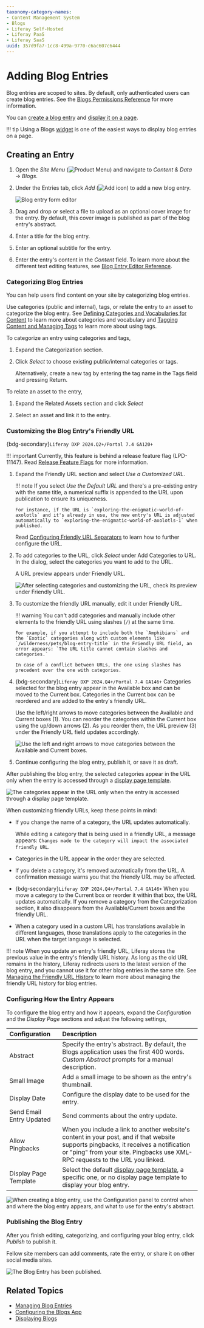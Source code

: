 ```yaml
---
taxonomy-category-names:
- Content Management System
- Blogs
- Liferay Self-Hosted
- Liferay PaaS
- Liferay SaaS
uuid: 357d9fa7-1cc8-499a-9770-c6ac607c6444
---
```


# Adding Blog Entries

Blog entries are scoped to sites. By default, only authenticated users can create blog entries. See the [Blogs Permissions Reference](./blog-permissions-reference.md) for more information.

You can [create a blog entry](#creating-an-entry) and [display it on a page](./displaying-blogs.md).

!!! tip
    Using a Blogs [widget](../../site-building/creating-pages/using-widget-pages/adding-widgets-to-a-page.md) is one of the easiest ways to display blog entries on a page.

## Creating an Entry

1. Open the *Site Menu* (![Product Menu](../../images/icon-product-menu.png)) and navigate to *Content & Data* &rarr; *Blogs*.

1. Under the Entries tab, click *Add* (![Add icon](../../images/icon-add.png)) to add a new blog entry.

   ![Blog entry form editor](./adding-blog-entries/images/01.png)

1. Drag and drop or select a file to upload as an optional cover image for the entry. By default, this cover image is published as part of the blog entry's abstract.

1. Enter a title for the blog entry.

1. Enter an optional subtitle for the entry.

1. Enter the entry's content in the *Content* field. To learn more about the different text editing features, see [Blog Entry Editor Reference](./blog-entry-editor-reference.md).

### Categorizing Blog Entries

You can help users find content on your site by categorizing blog entries.

Use categories (public and internal), tags, or relate the entry to an asset to categorize the blog entry. See [Defining Categories and Vocabularies for Content](../tags-and-categories/defining-categories-and-vocabularies-for-content.md) to learn more about categories and vocabulary and [Tagging Content and Managing Tags](../tags-and-categories/tagging-content-and-managing-tags.md) to learn more about using tags.

To categorize an entry using categories and tags,

1. Expand the Categorization section.

1. Click *Select* to choose existing public/internal categories or tags.

   Alternatively, create a new tag by entering the tag name in the Tags field and pressing Return.

To relate an asset to the entry,

1. Expand the Related Assets section and click *Select*

1. Select an asset and link it to the entry.

### Customizing the Blog Entry's Friendly URL

{bdg-secondary}`Liferay DXP 2024.Q2+/Portal 7.4 GA120+`

!!! important
    Currently, this feature is behind a release feature flag (LPD-11147). Read [Release Feature Flags](../../system-administration/configuring-liferay/feature-flags.md#release-feature-flags) for more information.

1. Expand the Friendly URL section and select *Use a Customized URL*.

   !!! note
       If you select *Use the Default URL* and there's a pre-existing entry with the same title, a numerical suffix is appended to the URL upon publication to ensure its uniqueness.

       For instance, if the URL is `exploring-the-enigmatic-world-of-axolotls` and it's already in use, the new entry's URL is adjusted automatically to `exploring-the-enigmatic-world-of-axolotls-1` when published.

   Read [Configuring Friendly URL Separators](../../site-building/site-settings/managing-site-urls/configuring-friendly-url-separators.md) to learn how to further configure the URL.

1. To add categories to the URL, click *Select* under Add Categories to URL. In the dialog, select the categories you want to add to the URL.

   A URL preview appears under Friendly URL.

   ![After selecting categories and customizing the URL, check its preview under Friendly URL.](./adding-blog-entries/images/02.png)

1. To customize the friendly URL manually, edit it under Friendly URL.

   !!! warning
       You can't add categories and manually include other elements to the friendly URL using slashes (`/`) at the same time.

       For example, if you attempt to include both the `Amphibians` and the `Exotic` categories along with custom elements like `/wilderness/pets/blog-entry-title` in the Friendly URL field, an error appears: `The URL title cannot contain slashes and categories.`

       In case of a conflict between URLs, the one using slashes has precedent over the one with categories.

1. {bdg-secondary}`Liferay DXP 2024.Q4+/Portal 7.4 GA146+` Categories selected for the blog entry appear in the Available box and can be moved to the Current box. Categories in the Current box can be reordered and are added to the entry's friendly URL.

   Use the left/right arrows to move categories between the Available and Current boxes (1). You can reorder the categories within the Current box using the up/down arrows (2). As you reorder them, the URL preview (3) under the Friendly URL field updates accordingly.

   ![Use the left and right arrows to move categories between the Available and Current boxes.](./adding-blog-entries/images/03.png)

1. Continue configuring the blog entry, publish it, or save it as draft.

After publishing the blog entry, the selected categories appear in the URL only when the entry is accessed through a [display page template](#configuring-how-the-entry-is-displayed).

![The categories appear in the URL only when the entry is accessed through a display page template.](./adding-blog-entries/images/04.png)

When customizing friendly URLs, keep these points in mind:

-  If you change the name of a category, the URL updates automatically.

   While editing a category that is being used in a friendly URL, a message appears: `Changes made to the category will impact the associated friendly URL`.

- Categories in the URL appear in the order they are selected.

-  If you delete a category, it's removed automatically from the URL. A confirmation message warns you that the friendly URL may be affected.

- {bdg-secondary}`Liferay DXP 2024.Q4+/Portal 7.4 GA146+` When you move a category to the Current box or reorder it within that box, the URL updates automatically. If you remove a category from the Categorization section, it also disappears from the Available/Current boxes and the friendly URL.

- When a category used in a custom URL has translations available in different languages, those translations apply to the categories in the URL when the target language is selected.

!!! note
    When you update an entry's friendly URL, Liferay stores the previous value in the entry's friendly URL history. As long as the old URL remains in the history, Liferay redirects users to the latest version of the blog entry, and you cannot use it for other blog entries in the same site. See [Managing the Friendly URL History](./displaying-blogs.md#managing-the-friendly-url-history) to learn more about managing the friendly URL history for blog entries.

### Configuring How the Entry Appears

To configure the blog entry and how it appears, expand the *Configuration* and the *Display Page* sections and adjust the following settings,

| Configuration            | Description                                                                                                                                                                                                           |
|:-------------------------|:----------------------------------------------------------------------------------------------------------------------------------------------------------------------------------------------------------------------|
| Abstract                 | Specify the entry's abstract. By default, the Blogs application uses the first 400 words. *Custom Abstract* prompts for a manual description.                                                                         |
| Small Image              | Add a small image to be shown as the entry's thumbnail.                                                                                                                                                               |
| Display Date             | Configure the display date to be used for the entry.                                                                                                                                                                  |
| Send Email Entry Updated | Send comments about the entry update.                                                                                                                                                                                 |
| Allow Pingbacks          | When you include a link to another website's content in your post, and if that website supports pingbacks, it receives a notification or "ping" from your site. Pingbacks use XML-RPC requests to the URL you linked. |
| Display Page Template    | Select the default [display page template](../../site-building/displaying-content/using-display-page-templates.md), a specific one, or no display page template to display your blog entry.                           |

![When creating a blog entry, use the Configuration panel to control when and where the blog entry appears, and what to use for the entry's abstract.](./adding-blog-entries/images/05.png)

### Publishing the Blog Entry

After you finish editing, categorizing, and configuring your blog entry, click *Publish* to publish it.

Fellow site members can add comments, rate the entry, or share it on other social media sites.

![The Blog Entry has been published.](./adding-blog-entries/images/06.png)

## Related Topics

- [Managing Blog Entries](./managing-blog-entries.md)
- [Configuring the Blogs App](./configuring-the-blogs-app.md)
- [Displaying Blogs](./displaying-blogs.md)

